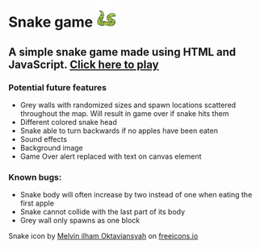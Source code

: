 # Snake game <img src="/favicon.svg" alt="snake icon" width="40" height="40"/>

## A simple snake game made using HTML and JavaScript. [Click here to play](https://tanix98.github.io/snake-game/)

### Potential future features
- Grey walls with randomized sizes and spawn locations scattered throughout the map. Will result in game over if snake hits them
- Different colored snake head
- Snake able to turn backwards if no apples have been eaten
- Sound effects
- Background image
- Game Over alert replaced with text on canvas element

### Known bugs:
- Snake body will often increase by two instead of one when eating the first apple
- Snake cannot collide with the last part of its body
- Grey wall only spawns as one block

Snake icon by <a href="https://freeicons.io/profile/8939">Melvin ilham Oktaviansyah</a> on <a href="https://freeicons.io">freeicons.io</a>